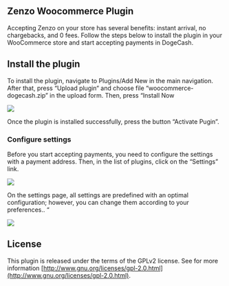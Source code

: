 ## Zenzo Woocommerce Plugin

Accepting Zenzo on your store has several benefits: instant arrival, no chargebacks, and 0 fees. Follow the steps below to install the plugin in your WooCommerce store and start accepting payments in DogeCash.

## Install the plugin

To install the plugin, navigate to Plugins/Add New in the main navigation. After that, press “Upload plugin“ and choose file “woocommerce-dogecash.zip” in the upload form. Then, press “Install Now

![](https://support.dogecash.org/wp-content/uploads/2021/07/WEBL6xc.png)

Once the plugin is installed successfully, press the button “Activate Pugin”.

### Configure settings

Before you start accepting payments, you need to configure the settings with a payment address. Then, in the list of plugins, click on the “Settings” link.

![](https://support.dogecash.org/wp-content/uploads/2021/07/Lbf20OP.png)

On the settings page, all settings are predefined with an optimal configuration; however, you can change them according to your preferences.. “

![](https://support.dogecash.org/wp-content/uploads/2021/07/vo1tqT0.png)

## License

This plugin is released under the terms of the GPLv2 license. See for more information [http://www.gnu.org/licenses/gpl-2.0.html](http://www.gnu.org/licenses/gpl-2.0.html).

